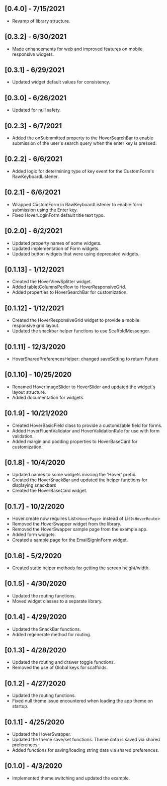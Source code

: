 ## [0.4.0] - 7/15/2021
* Revamp of library structure.

## [0.3.2] - 6/30/2021
* Made enhancements for web and improved features on mobile responsive widgets.
## [0.3.1] - 6/29/2021
* Updated widget default values for consistency.
## [0.3.0] - 6/26/2021
* Updated for null safety.

## [0.2.3] - 6/7/2021
* Added the onSubmmitted property to the HoverSearchBar to enable submission of the user's search query when the enter key is pressed.

## [0.2.2] - 6/6/2021
* Added logic for determining type of key event for the CustomForm's RawKeyboardListener.

## [0.2.1] - 6/6/2021
* Wrapped CustomForm in RawKeyboardListener to enable form submission using the Enter key.
* Fixed HoverLoginForm default title text typo.

## [0.2.0] - 6/2/2021
* Updated property names of some widgets.
* Updated implementation of Form widgets.
* Updated button widgets that were using deprecated widgets.

## [0.1.13] - 1/12/2021
* Created the HoverViewSplitter widget.
* Added tabletColumnsPerRow to HoverResponsiveGrid.
* Added properties to HoverSearchBar for customization.

## [0.1.12] - 1/12/2021
* Created the HoverResponsiveGrid widget to provide a mobile responsive grid layout.
* Updated the snackbar helper functions to use ScaffoldMessenger.

## [0.1.11] - 12/3/2020
* HoverSharedPreferencesHelper: changed saveSetting to return Future<bool>

## [0.1.10] - 10/25/2020
* Renamed HoverImageSlider to HoverSlider and updated the widget's layout structure.
* Added documentation for widgets.

## [0.1.9] - 10/21/2020
* Created HoverBasicField class to provide a customizable field for forms.
* Added HoverFluentValidator and HoverValidationRule for use with form validation.
* Added margin and padding properties to HoverBaseCard for customization.

## [0.1.8] - 10/4/2020
* Updated names to some widgets missing the 'Hover' prefix.
* Created the HoverSnackBar and updated the helper functions for displaying snackbars
* Created the HoverBaseCard widget.

## [0.1.7] - 10/2/2020
* Hover.create now requires List<`HoverPage`> instead of List<`HoverRoute`>
* Removed the HoverSwapper widget from the library.
* Removed the HoverSwapper sample page from the example app.
* Added form widgets.
* Created a sample page for the EmailSignInForm widget.

## [0.1.6] - 5/2/2020
* Created static helper methods for getting the screen height/width.

## [0.1.5] - 4/30/2020
* Updated the routing functions.
* Moved widget classes to a separate library.

## [0.1.4] - 4/29/2020
* Updated the SnackBar functions.
* Added regenerate method for routing.

## [0.1.3] - 4/28/2020
* Updated the routing and drawer toggle functions.
* Removed the use of Global keys for scaffolds.

## [0.1.2] - 4/27/2020
* Updated the routing functions.
* Fixed null theme issue encountered when loading the app theme on startup.

## [0.1.1] - 4/25/2020
* Updated the HoverSwapper.
* Updated the theme save/set functions. Theme data is saved via shared preferences.
* Added functions for saving/loading string data via shared preferences.

## [0.1.0] - 4/3/2020
* Implemented theme switching and updated the example.